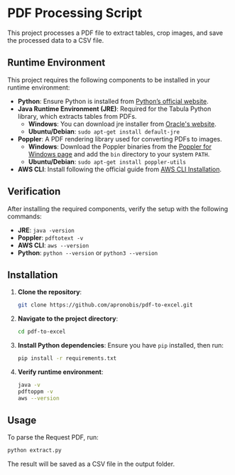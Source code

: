 # PDF Processing Script

This project processes a PDF file to extract tables, crop images, and save the processed data to a CSV file.

## Runtime Environment

This project requires the following components to be installed in your runtime environment:

- **Python**: Ensure Python is installed from [Python’s official website](https://www.python.org/downloads/). 
- **Java Runtime Environment (JRE)**: Required for the Tabula Python library, which extracts tables from PDFs.
   - **Windows**: You can download jre installer from [Oracle's website](https://www.oracle.com/java/technologies/downloads/).
   - **Ubuntu/Debian**: `sudo apt-get install default-jre`
- **Poppler**: A PDF rendering library used for converting PDFs to images.
   - **Windows**: Download the Poppler binaries from the [Poppler for Windows page](https://github.com/oschwartz10612/poppler-windows/releases) and add the `bin` directory to your system `PATH`.
   - **Ubuntu/Debian**: `sudo apt-get install poppler-utils`
- **AWS CLI**: Install following the official guide from [AWS CLI Installation](https://docs.aws.amazon.com/cli/latest/userguide/getting-started-install.html).

## Verification

After installing the required components, verify the setup with the following commands:

- **JRE**: `java -version`
- **Poppler**: `pdftotext -v`
- **AWS CLI**: `aws --version`
- **Python**: `python --version` or `python3 --version`

## Installation

1. **Clone the repository**:
    ```bash
    git clone https://github.com/apronobis/pdf-to-excel.git
    ```
2. **Navigate to the project directory**:
    ```bash
    cd pdf-to-excel
    ```
3. **Install Python dependencies**:
    Ensure you have `pip` installed, then run:
    ```bash
    pip install -r requirements.txt
    ```
4. **Verify runtime environment**:
    ```bash
    java -v
    pdftoppm -v
    aws --version
    ```

## Usage

To parse the Request PDF, run:

```bash
python extract.py
```

The result will be saved as a CSV file in the output folder.